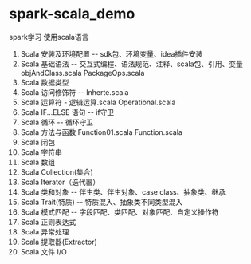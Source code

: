 # spark-scala_demo
spark学习 使用scala语言

1. Scala 安装及环境配置 -- sdk包、环境变量、idea插件安装
1. Scala 基础语法 -- 交互式编程、语法规范、注释、scala包、引用、变量 objAndClass.scala PackageOps.scala
1. Scala 数据类型
1. Scala 访问修饰符 -- Inherte.scala
1. Scala 运算符 - 逻辑运算.scala Operational.scala
1. Scala IF...ELSE 语句 -- if守卫
1. Scala 循环 -- 循环守卫
1. Scala 方法与函数 Function01.scala  Function.scala 
1. Scala 闭包
1. Scala 字符串
1. Scala 数组
1. Scala Collection(集合)
1. Scala Iterator（迭代器）
1. Scala 类和对象 -- 伴生类、伴生对象、case class、抽象类、继承
1. Scala Trait(特质) -- 特质混入、抽象类不同类型混入
1. Scala 模式匹配 -- 字段匹配、类匹配、对象匹配、自定义操作符
1. Scala 正则表达式
1. Scala 异常处理
1. Scala 提取器(Extractor)
1. Scala 文件 I/O
